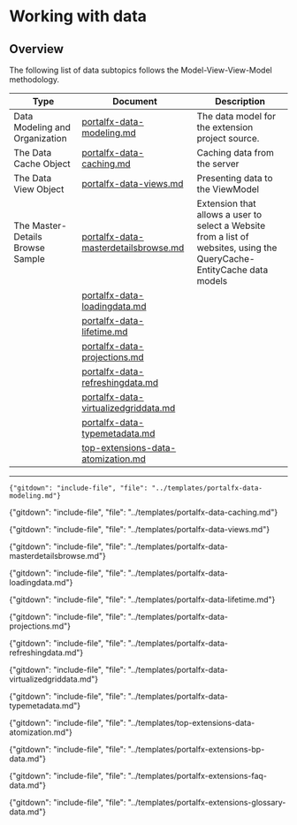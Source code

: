 
# Working with data

  ## Overview

The following list of data subtopics follows the Model-View-View-Model methodology.

| Type                             | Document                                                                     | Description |
| -------------------------------- | ---------------------------------------------------------------------------- | ---- |
| Data Modeling and Organization   | [portalfx-data-modeling.md](portalfx-data-modeling.md)                       | The data model for the extension project source. | 
| The Data Cache Object            | [portalfx-data-caching.md](portalfx-data-caching.md)                         | Caching data from the server |
| The Data View Object             | [portalfx-data-views.md](portalfx-data-views.md)                             | Presenting data to the ViewModel | 
| The Master-Details Browse Sample | [portalfx-data-masterdetailsbrowse.md](portalfx-data-masterdetailsbrowse.md) | Extension that allows a user to select a Website from a list of websites, using the QueryCache-EntityCache data models | 
|   | [portalfx-data-loadingdata.md](portalfx-data-loadingdata.md) |  | 
|   | [portalfx-data-lifetime.md](portalfx-data-lifetime.md) |  | 
|   | [portalfx-data-projections.md](portalfx-data-projections.md) |  | 
|   | [portalfx-data-refreshingdata.md](portalfx-data-refreshingdata.md) |  | 
|   | [portalfx-data-virtualizedgriddata.md](portalfx-data-virtualizedgriddata.md) |  | 
|   | [portalfx-data-typemetadata.md](portalfx-data-typemetadata.md) |  | 
|   | [top-extensions-data-atomization.md](top-extensions-data-atomization.md) |  | 

* * * 

    {"gitdown": "include-file", "file": "../templates/portalfx-data-modeling.md"}

   {"gitdown": "include-file", "file": "../templates/portalfx-data-caching.md"}

   {"gitdown": "include-file", "file": "../templates/portalfx-data-views.md"}

<!-- TODO:  Determine whether this is the sample that is causing the npm run docs build to blow up. -->

   {"gitdown": "include-file", "file": "../templates/portalfx-data-masterdetailsbrowse.md"}

<!-- TODO:  Determine whether this is the sample that is causing the npm run docs build to blow up. -->

   {"gitdown": "include-file", "file": "../templates/portalfx-data-loadingdata.md"}

<!-- TODO:  Determine whether this is the sample that is causing the npm run docs build to blow up. -->

   {"gitdown": "include-file", "file": "../templates/portalfx-data-lifetime.md"}

<!-- TODO:  Determine whether this is the sample that is causing the npm run docs build to blow up. -->

   {"gitdown": "include-file", "file": "../templates/portalfx-data-projections.md"}

<!-- TODO:  Determine whether this is the sample that is causing the npm run docs build to blow up. -->
  
   {"gitdown": "include-file", "file": "../templates/portalfx-data-refreshingdata.md"}

<!-- TODO:  Determine whether this is the sample that is causing the npm run docs build to blow up. -->

   {"gitdown": "include-file", "file": "../templates/portalfx-data-virtualizedgriddata.md"}

<!-- TODO:  Determine whether this is the sample that is causing the npm run docs build to blow up. -->

   {"gitdown": "include-file", "file": "../templates/portalfx-data-typemetadata.md"}

   {"gitdown": "include-file", "file": "../templates/top-extensions-data-atomization.md"}

   {"gitdown": "include-file", "file": "../templates/portalfx-extensions-bp-data.md"}

   {"gitdown": "include-file", "file": "../templates/portalfx-extensions-faq-data.md"}
   
   {"gitdown": "include-file", "file": "../templates/portalfx-extensions-glossary-data.md"}